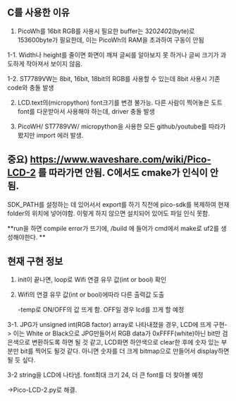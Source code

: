 C를 사용한 이유
-
1. PicoWh를 16bit RGB를 사용시 필요한 buffer는 320*240*2(byte)로 153600byte가 필요한데, 이는 PicoWh의 RAM을 초과하여 구동이 안됨

1-1. Width나 height를 줄이면 화면이 깨져 글씨를 알아보지 못 하거나 글씨 크기가 과도하게 작아져서 보이지 않음.

1-2. ST7789VW는 8bit, 16bit, 18bit의 RGB를 사용할 수 있는데 8bit 사용시 기존 code와 충돌 발생

2. LCD.text의(micropython) font크기를 변경 불가능. 다른 사람이 찍어놓은 도트 font를 다운받아서 사용해야 하는데, driver 충돌 발생 

3. PicoWH/ ST7789VW/ micropython을 사용한 모든 github/youtube를 따라가 봤지만 import 에러 발생. 

    
중요)  https://www.waveshare.com/wiki/Pico-LCD-2 를 따라가면 안됨. C에서도 cmake가 인식이 안됨. 
-
SDK_PATH를 설정하는 데 있어서서 export를 하기 직전에 pico-sdk를 복제하여 현재 folder의 위치에 넣어야함. 이렇게 하지 않으면 설치되어 있어도 파일 인식 못함. 

**run을 하면 compile error가 뜨기에, /build 에 들어가 cmd에서 make로 uf2를 생성해야한다. **

현재 구현 정보
-

1. init이 끝나면, loop로 Wifi 연결 유무 값(int or bool) 확인
2. Wifi의 연결 유무 값(int or bool)에따라 다른 출력값 도출

   -temp로 ON/OFF의 값 뜨게 함. OFF일 경우 lcd를 끄게 할 예정
   
3-1. JPG가 unsigned int(RGB factor) array로 나타내졌을 경우, LCD에 뜨게 구현-> 이는 White or Black으로 JPG만들어서 RGB data가 0xFFFF(white)아닌 bit만 검은색으로 변환하도록 하면 될 것 같고,
LCD화면 하얀색으로 clear한 후에 숫자 있는 부분만 bit를 찍어도 될것 같다. 아니면 숫자를 더 크게 bitmap으로 만들어서 display하면 될 듯 싶다. 

3-2 string을 LCD에 나타냄. font최대 크기 24, 더 큰 font를 더 찾아볼 예정 



->Pico-LCD-2.py로 해결.
